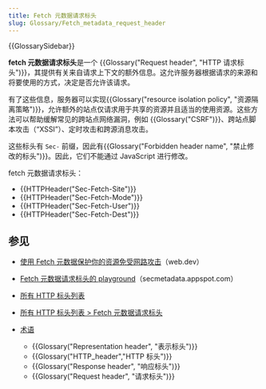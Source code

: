 ```yaml
---
title: Fetch 元数据请求标头
slug: Glossary/Fetch_metadata_request_header
---
```


{{GlossarySidebar}}

**fetch 元数据请求标头**是一个 {{Glossary("Request header", "HTTP 请求标头")}}，其提供有关来自请求上下文的额外信息。这允许服务器根据请求的来源和将要使用的方式，决定是否允许该请求。

有了这些信息，服务器可以实现{{Glossary("resource isolation policy", "资源隔离策略")}}，允许额外的站点仅请求用于共享的资源并且适当的使用资源。这些方法可以帮助缓解常见的跨站点网络漏洞，例如 {{Glossary("CSRF")}}、跨站点脚本攻击（“XSSI”）、定时攻击和跨源消息攻击。

这些标头有 `Sec-` 前缀，因此有{{Glossary("Forbidden header name", "禁止修改的标头")}}。因此，它们不能通过 JavaScript 进行修改。

fetch 元数据请求标头：

- {{HTTPHeader("Sec-Fetch-Site")}}
- {{HTTPHeader("Sec-Fetch-Mode")}}
- {{HTTPHeader("Sec-Fetch-User")}}
- {{HTTPHeader("Sec-Fetch-Dest")}}

## 参见

- [使用 Fetch 元数据保护你的资源免受网路攻击](https://web.dev/articles/fetch-metadata)（web.dev）
- [Fetch 元数据请求标头的 playground](https://secmetadata.appspot.com/)（secmetadata.appspot.com）
- [所有 HTTP 标头列表](/zh-CN/docs/Web/HTTP/Headers)
- [所有 HTTP 标头列表 > Fetch 元数据请求标头](/zh-CN/docs/Web/HTTP/Headers#fetch_元数据请求标头)
- [术语](/zh-CN/docs/Glossary)

  - {{Glossary("Representation header", "表示标头")}}
  - {{Glossary("HTTP_header","HTTP 标头")}}
  - {{Glossary("Response header", "响应标头")}}
  - {{Glossary("Request header", "请求标头")}}
